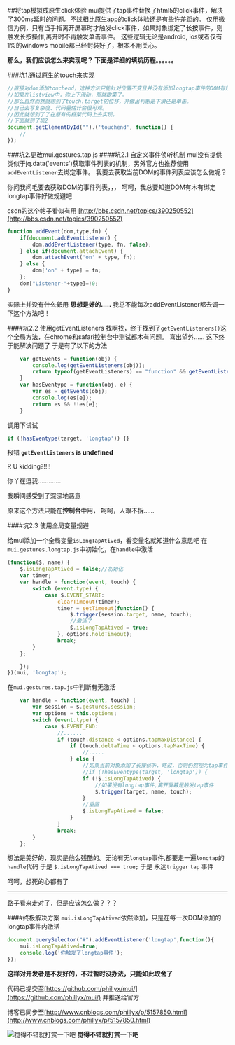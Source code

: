 ##将tap模拟成原生click体验
	mui提供了tap事件替换了html5的click事件，解决了300ms延时的问题。不过相比原生app的click体验还是有些许差距的。
    仅用微信为例，只有当手指离开屏幕时才触发click事件，如果对象绑定了长按事件，则触发长按操作,离开时不再触发单击事件。
    这些逻辑无论是android, ios或者仅有1%的windows mobile都已经封装好了，根本不用关心。

**那么，我们应该怎么来实现呢？
下面是详细的填坑历程。。。。。。**

###坑1.通过原生的touch来实现
```js
//直接对dom添加touchend，这种方法只能针对位置不变且并没有添加longtap事件的DOM有效
//如果在listview中，你上下滑动，那就歇菜了。
//那么自然而然就想到了touch.target的位移，并做出判断是下滑还是单击。
//自己去写复杂度、代码量估计会很可观。
//因此就想到了了在原有的框架代码上去实现。
//下面就到了坑2
document.getElementById("").('touchend', function() {
    //
});
```

###坑2.更改mui.gestures.tap.js
####坑2.1 自定义事件侦听机制
mui没有提供类似于jq.data('events')获取事件列表的机制，另外官方也推荐使用`addEventListener`去绑定事件。
我要去获取当前DOM的事件列表应该怎么做呢？

你问我问毛要去获取DOM的事件列表，，，
呵呵，我总要知道DOM有木有绑定longtap事件好做规避吧


csdn的这个帖子看似有用
[http://bbs.csdn.net/topics/390250552](http://bbs.csdn.net/topics/390250552)

```js
function addEvent(dom,type,fn) {
    if(document.addEventListener) {
        dom.addEventListener(type, fn, false);
    } else if(document.attachEvent) {
        dom.attachEvent('on' + type, fn);
    } else {
        dom['on' + type] = fn;
    };
    dom["Listener-"+type]=!0;
}
```
~~实际上并没有什么卵用~~
**思想是好的.....**
我总不能每次addEventListener都去调一下这个方法吧！

####坑2.2 使用getEventListeners
找啊找，终于找到了`getEventListeners()`这个全局方法，在chrome和safari控制台中测试都木有问题。
喜出望外......
这下终于能解决问题了
于是有了以下的方法
```js
	var getEvents = function(obj) {
		console.log(getEventListeners(obj));
		return typeof(getEventListeners) == "function" && getEventListeners(obj);
	}
	var hasEventype = function(obj, e) {
		var es = getEvents(obj);
		console.log(es[e]);
		return es && !!es[e];
	}
```
调用下试试
```js
if (!hasEventype(target, 'longtap')) {}
```
报错
**`getEventListeners` is undefined**

R U kidding?!!!!

你丫在逗我.............

我瞬间感受到了深深地恶意

原来这个方法只能在**控制台**中用，
呵呵，人艰不拆......

####坑2.3 使用全局变量规避

给mui添加一个全局变量`isLongTapAtived`，看变量名就知道什么意思吧
在`mui.gestures.longtap.js`中初始化，在`handle`中激活
```js
(function($, name) {
	$.isLongTapAtived = false;//初始化
	var timer;
	var handle = function(event, touch) {
		switch (event.type) {
			case $.EVENT_START:
				clearTimeout(timer);
				timer = setTimeout(function() {
					$.trigger(session.target, name, touch);
                    //激活了
					$.isLongTapAtived = true;
				}, options.holdTimeout);
				break;
		}
	};

	});
})(mui, 'longtap');
```
在`mui.gestures.tap.js`中判断有无激活
```js
	var handle = function(event, touch) {
		var session = $.gestures.session;
		var options = this.options;
		switch (event.type) {
			case $.EVENT_END:
				//......
				if (touch.distance < options.tapMaxDistance) {
					if (touch.deltaTime < options.tapMaxTime) {
						//.....
					} else {
						//如果当前对象添加了长按侦听，略过，否则仍然视为tap事件
						//if (!hasEventype(target, 'longtap')) {
						if (!$.isLongTapAtived) {
                        	//如果没有longtap事件,离开屏幕是触发tap事件
							$.trigger(target, name, touch);
						}
                        //重置
						$.isLongTapAtived = false;
					}
				}
				break;
		}
	};

```

想法是美好的，现实是他么残酷的。无论有无`longtap`事件,都要走一遍`longtap`的`handle`代码
于是 `$.isLongTapAtived === true;`
于是 永远`trigger` `tap` 事件

呵呵，想死的心都有了


- - -
路子看来走对了，但是应该怎么做？？？

####终极解决方案
`mui.isLongTapAtived`依然添加，只是在每一次DOM添加的longtap事件内激活
```js
document.querySelector("#").addEventListener('longtap',function(){
	mui.isLongTapAtived=true;
	console.log('你触发了longtap事件');
});
```
**这样对开发者是不友好的，不过暂时没办法，只能如此取舍了**

代码已提交至[https://github.com/phillyx/mui/](https://github.com/phillyx/mui/)
并推送给官方

博客已同步至[http://www.cnblogs.com/phillyx/p/5157850.html](http://www.cnblogs.com/phillyx/p/5157850.html)

![觉得不错就打赏一下吧](http://images.cnblogs.com/cnblogs_com/phillyx/779277/o_pay_me_2.jpg "觉得不错就打赏一下吧")
**觉得不错就打赏一下吧**